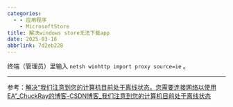 ```yaml
---
categories:
  - - 应用程序
    - MicrosoftStore
title: 解决windows store无法下载app
date: 2025-03-16
abbrlink: 7d2eb228
---
```


终端（管理员）里输入 `netsh winhttp import proxy source=ie` 。

---

参考：[解决“我们注意到您的计算机目前处于离线状态。您需要连接网络以使用EA”_ChuckRay的博客-CSDN博客_我们注意到您的计算机目前处于离线状态](https://blog.csdn.net/gdsgjcb/article/details/109150306)